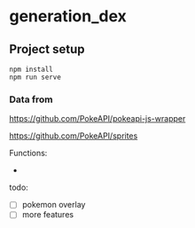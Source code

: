 # generation_dex

## Project setup

```
npm install
npm run serve
```

### Data from

https://github.com/PokeAPI/pokeapi-js-wrapper

https://github.com/PokeAPI/sprites

Functions:

-

todo:

-   [ ] pokemon overlay
-   [ ] more features
